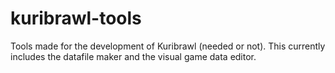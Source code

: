 # kuribrawl-tools
Tools made for the development of Kuribrawl (needed or not). This currently includes the datafile maker and the visual game data editor.
